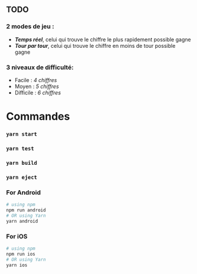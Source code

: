 ## TODO

### 2 modes de jeu :

- <strong><em>Temps réel</em></strong>, celui qui trouve le chiffre le plus rapidement possible gagne
- <strong><em>Tour par tour</em></strong>, celui qui trouve le chiffre en moins de tour possible gagne

### 3 niveaux de difficulté:

- Facile : <em>4 chiffres</em>
- Moyen : <em>5 chiffres</em>
- Difficile : <em>6 chiffres</em>

# Commandes

### `yarn start`

### `yarn test`

### `yarn build`

### `yarn eject`

### For Android

```bash
# using npm
npm run android
# OR using Yarn
yarn android
```

### For iOS

```bash
# using npm
npm run ios
# OR using Yarn
yarn ios
```
